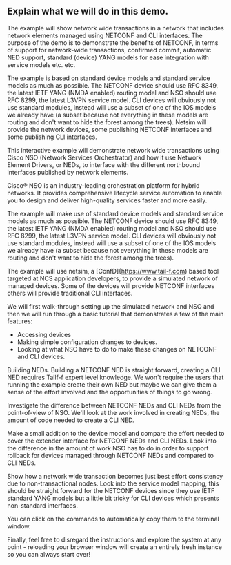 ## Explain what we will do in this demo.

The example will show network wide transactions in a network that
includes network elements managed using NETCONF and CLI interfaces.
The purpose of the demo is to demonstrate the benefits of NETCONF, in
terms of support for network-wide transactions, confirmed commit,
automatic NED support, standard (device) YANG models for ease
integration with service models etc. etc.

The example is based on standard device models and standard service
models as much as possible.  The NETCONF device should use RFC 8349,
the latest IETF YANG (NMDA enabled) routing model and NSO should use
RFC 8299, the latest L3VPN service model.  CLI devices will obviously
not use standard modules, instead will use a subset of one of the IOS
models we already have (a subset because not everything in these
models are routing and don't want to hide the forest among the
trees).  Netsim will provide the network devices, some publishing
NETCONF interfaces and some publishing CLI interfaces.

This interactive example will demonstrate network wide transactions
using Cisco NSO (Network Services Orchestrator) and how it use
Network Element Drivers, or NEDs, to interface with the different
northbound interfaces published by network elements.

Cisco® NSO is an industry-leading orchestration platform for hybrid
networks.  It provides comprehensive lifecycle service automation to
enable you to design and deliver high-quality services faster and more
easily.

The example will make use of standard device models and standard
service models as much as possible.  The NETCONF device should use RFC
8349, the latest IETF YANG (NMDA enabled) routing model and NSO should
use RFC 8299, the latest L3VPN service model.  CLI devices will
obviously not use standard modules, instead will use a subset of one
of the IOS models we already have (a subset because not everything in
these models are routing and don't want to hide the forest among the
trees).

The example will use netsim, a [ConfD]{https://www.tail-f.com) based
tool targeted at NCS application developers, to provide a simulated
network of managed devices.  Some of the devices will provide NETCONF
interfaces others will provide traditional CLI interfaces.

We will first walk-through setting up the simulated network and NSO
and then we will run through a basic tutorial that demonstrates a few
of the main features:

* Accessing devices
* Making simple configuration changes to devices.
* Looking at what NSO have to do to make these changes on NETCONF and
  CLI devices.

Building NEDs. Building a NETCONF NED is straight forward, creating a
CLI NED requires Tailf-f expert level knowledge.  We won't require the
users that running the example create their own NED but maybe we can
give them a sense of the effort involved and the opportunities of
things to go wrong.

Investigate the difference between NETCONF NEDs and CLI NEDs from the
point-of-view of NSO.  We'll look at the work involved in creating
NEDs, the amount of code needed to create a CLI NED.

Make a small addition to the device model and compare the effort
needed to cover the extender interface for NETCONF NEDs and CLI NEDs.
Look into the difference in the amount of work NSO has to do in order
to support rollback for devices managed through NETCONF NEDs and
compared to CLI NEDs.

Show how a network wide transaction becomes just best effort
consistency due to non-transactional nodes.  Look into the service
model mapping, this should be straight forward for the NETCONF devices
since they use IETF standard YANG models but a little bit tricky for
CLI devices which presents non-standard interfaces.

You can click on the commands to automatically copy them to the
terminal window.

Finally, feel free to disregard the instructions and explore the
system at any point - reloading your browser window will create an
entirely fresh instance so you can always start over!
